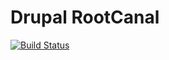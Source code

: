 # Drupal RootCanal

[![Build Status](https://travis-ci.org/craychee/RootCanal.svg?branch=master)](https://travis-ci.org/craychee/RootCanal)
